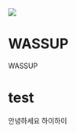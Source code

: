 <img src="https://capsule-render.vercel.app/api?type=venom&color=auto&section=header&text='I am Sanghoon'" />

# WASSUP
WASSUP

# test 
안녕하세요
하이하이
